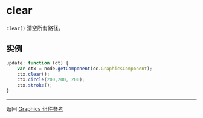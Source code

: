 # clear

`clear()` 清空所有路径。

## 实例

```javascript
update: function (dt) {
    var ctx = node.getComponent(cc.GraphicsComponent);
    ctx.clear();
    ctx.circle(200,200, 200);
    ctx.stroke();
}

```

<hr>

返回 [Graphics 组件参考](../graphics.md)
